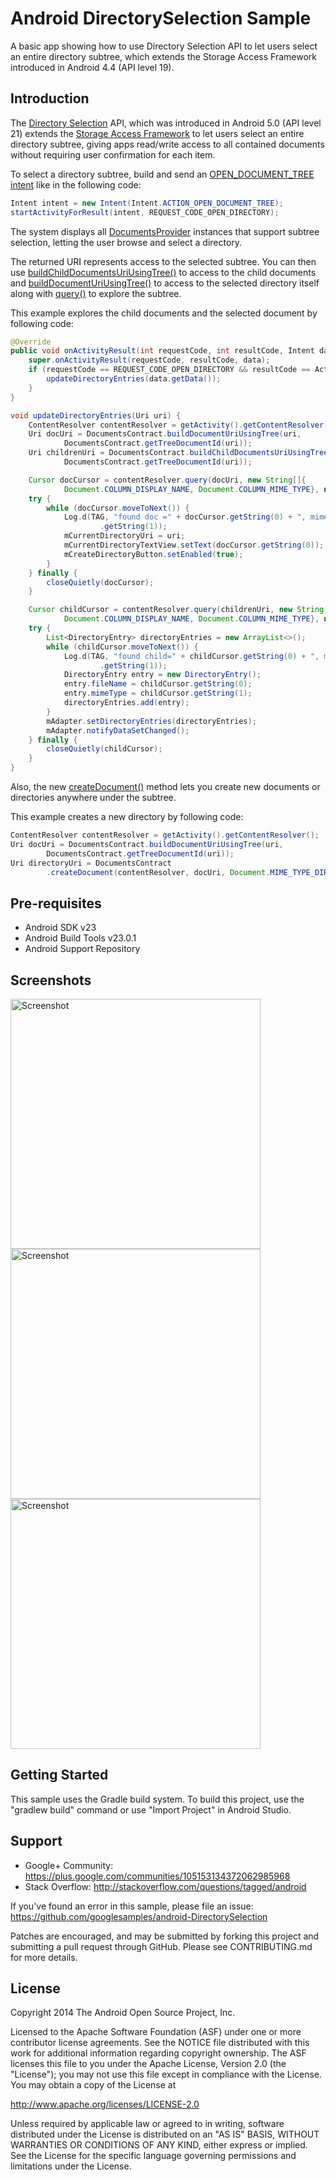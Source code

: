 
Android DirectorySelection Sample
===================================

A basic app showing how to use Directory Selection API to let users
select an entire directory subtree, which extends the Storage Access Framework
introduced in Android 4.4 (API level 19).

Introduction
------------

The [Directory Selection][1] API, which was introduced in Android 5.0 (API level 21)
extends the [Storage Access Framework][2] to let users select an entire directory subtree,
giving apps read/write access to all contained documents without requiring user
confirmation for each item.

To select a directory subtree, build and send an [OPEN_DOCUMENT_TREE intent][3] like in the
following code:

```java
Intent intent = new Intent(Intent.ACTION_OPEN_DOCUMENT_TREE);
startActivityForResult(intent, REQUEST_CODE_OPEN_DIRECTORY);
```

The system displays all [DocumentsProvider][4] instances that support subtree selection,
 letting the user browse and select a directory.

The returned URI represents access to the selected subtree. You can then use
[buildChildDocumentsUriUsingTree()][5] to access to the child documents and
[buildDocumentUriUsingTree()][6] to access to the selected directory itself along with [query()][7]
to explore the subtree.

This example explores the child documents and the selected document by following code:

```java
@Override
public void onActivityResult(int requestCode, int resultCode, Intent data) {
    super.onActivityResult(requestCode, resultCode, data);
    if (requestCode == REQUEST_CODE_OPEN_DIRECTORY && resultCode == Activity.RESULT_OK) {
        updateDirectoryEntries(data.getData());
    }
}

void updateDirectoryEntries(Uri uri) {
    ContentResolver contentResolver = getActivity().getContentResolver();
    Uri docUri = DocumentsContract.buildDocumentUriUsingTree(uri,
            DocumentsContract.getTreeDocumentId(uri));
    Uri childrenUri = DocumentsContract.buildChildDocumentsUriUsingTree(uri,
            DocumentsContract.getTreeDocumentId(uri));

    Cursor docCursor = contentResolver.query(docUri, new String[]{
            Document.COLUMN_DISPLAY_NAME, Document.COLUMN_MIME_TYPE}, null, null, null);
    try {
        while (docCursor.moveToNext()) {
            Log.d(TAG, "found doc =" + docCursor.getString(0) + ", mime=" + docCursor
                    .getString(1));
            mCurrentDirectoryUri = uri;
            mCurrentDirectoryTextView.setText(docCursor.getString(0));
            mCreateDirectoryButton.setEnabled(true);
        }
    } finally {
        closeQuietly(docCursor);
    }

    Cursor childCursor = contentResolver.query(childrenUri, new String[]{
            Document.COLUMN_DISPLAY_NAME, Document.COLUMN_MIME_TYPE}, null, null, null);
    try {
        List<DirectoryEntry> directoryEntries = new ArrayList<>();
        while (childCursor.moveToNext()) {
            Log.d(TAG, "found child=" + childCursor.getString(0) + ", mime=" + childCursor
                    .getString(1));
            DirectoryEntry entry = new DirectoryEntry();
            entry.fileName = childCursor.getString(0);
            entry.mimeType = childCursor.getString(1);
            directoryEntries.add(entry);
        }
        mAdapter.setDirectoryEntries(directoryEntries);
        mAdapter.notifyDataSetChanged();
    } finally {
        closeQuietly(childCursor);
    }
}
```

Also, the new [createDocument()][8] method lets you create new documents or directories
anywhere under the subtree.

This example creates a new directory by following code:

```java
ContentResolver contentResolver = getActivity().getContentResolver();
Uri docUri = DocumentsContract.buildDocumentUriUsingTree(uri,
        DocumentsContract.getTreeDocumentId(uri));
Uri directoryUri = DocumentsContract
        .createDocument(contentResolver, docUri, Document.MIME_TYPE_DIR, directoryName);
```

[1]: https://developer.android.com/about/versions/android-5.0.html#Storage
[2]: https://developer.android.com/guide/topics/providers/document-provider.html
[3]: https://developer.android.com/reference/android/content/Intent.html#ACTION_OPEN_DOCUMENT_TREE
[4]: https://developer.android.com/reference/android/provider/DocumentsProvider.html
[5]: https://developer.android.com/reference/android/provider/DocumentsContract.html#buildChildDocumentsUriUsingTree(android.net.Uri%2C%20java.lang.String)
[6]: https://developer.android.com/reference/android/provider/DocumentsContract.html#buildDocumentUriUsingTree(android.net.Uri%2C%20java.lang.String)
[7]: https://developer.android.com/reference/android/content/ContentResolver.html#query(android.net.Uri%2C%20java.lang.String%5B%5D%2C%20java.lang.String%2C%20java.lang.String%5B%5D%2C%20java.lang.String)
[8]: https://developer.android.com/reference/android/provider/DocumentsContract.html#createDocument(android.content.ContentResolver%2C%20android.net.Uri%2C%20java.lang.String%2C%20java.lang.String)

Pre-requisites
--------------

- Android SDK v23
- Android Build Tools v23.0.1
- Android Support Repository

Screenshots
-------------

<img src="screenshots/screenshot-1.png" height="400" alt="Screenshot"/> <img src="screenshots/screenshot-2.png" height="400" alt="Screenshot"/> <img src="screenshots/screenshot-3.png" height="400" alt="Screenshot"/> 

Getting Started
---------------

This sample uses the Gradle build system. To build this project, use the
"gradlew build" command or use "Import Project" in Android Studio.

Support
-------

- Google+ Community: https://plus.google.com/communities/105153134372062985968
- Stack Overflow: http://stackoverflow.com/questions/tagged/android

If you've found an error in this sample, please file an issue:
https://github.com/googlesamples/android-DirectorySelection

Patches are encouraged, and may be submitted by forking this project and
submitting a pull request through GitHub. Please see CONTRIBUTING.md for more details.

License
-------

Copyright 2014 The Android Open Source Project, Inc.

Licensed to the Apache Software Foundation (ASF) under one or more contributor
license agreements.  See the NOTICE file distributed with this work for
additional information regarding copyright ownership.  The ASF licenses this
file to you under the Apache License, Version 2.0 (the "License"); you may not
use this file except in compliance with the License.  You may obtain a copy of
the License at

http://www.apache.org/licenses/LICENSE-2.0

Unless required by applicable law or agreed to in writing, software
distributed under the License is distributed on an "AS IS" BASIS, WITHOUT
WARRANTIES OR CONDITIONS OF ANY KIND, either express or implied.  See the
License for the specific language governing permissions and limitations under
the License.
